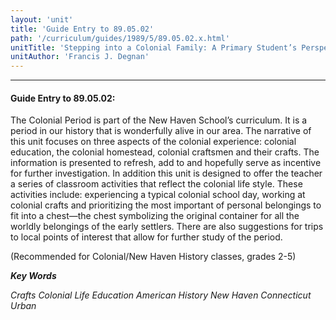 ```yaml
---
layout: 'unit'
title: 'Guide Entry to 89.05.02'
path: '/curriculum/guides/1989/5/89.05.02.x.html'
unitTitle: 'Stepping into a Colonial Family: A Primary Student’s Perspective of Colonial Crafts, Customs and Traditions'
unitAuthor: 'Francis J. Degnan'
---
```


<body>
<hr/>
 <h4>
  Guide Entry to 89.05.02:
 </h4>
 The Colonial Period is part of the New Haven School’s curriculum. It is a period in our history that is wonderfully alive in our area. The narrative of this unit focuses on three aspects of the colonial experience: colonial education, the colonial homestead, colonial craftsmen and their crafts. The information is presented to refresh, add to and hopefully serve as incentive for further investigation. In addition this unit is designed to offer the teacher a series of classroom activities that reflect the colonial life style. These activities include: experiencing a typical colonial school day, working at colonial crafts and prioritizing the most important of personal belongings to fit into a chest—the chest symbolizing the original container for all the worldly belongings of the early settlers. There are also suggestions for trips to local points of interest that allow for further study of the period.
 <p>
  (Recommended for Colonial/New Haven History classes, grades 2-5)
 </p>
<p>
  <b>
   <i>
    Key Words
   </i>
  </b>
  <br/>
 </p>
 <p>
  <i>
   Crafts Colonial Life Education American History New Haven Connecticut Urban
  </i>
 </p>

</body>
